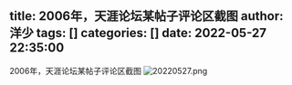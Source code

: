 title: 2006年，天涯论坛某帖子评论区截图
author: 洋少
tags: []
categories: []
date: 2022-05-27 22:35:00
---
2006年，天涯论坛某帖子评论区截图<!-- more -->
![20220527.png](http://124.220.167.166:8081/i/2022/05/27/6290999172b69.png)